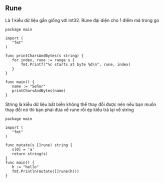 ## Rune
Là 1 kiểu dữ liệu gần giống với int32. Rune đại diện cho 1 điểm mã trong go
```
package main

import (  
   "fmt"
)

func printCharsAndBytes(s string) {  
   for index, rune := range s {
       fmt.Printf("%c starts at byte %d\n", rune, index)
   }
}

func main() {  
   name := "Señor"
   printCharsAndBytes(name)
}
```

String là kiểu dữ liệu bất biến không thể thay đổi được nên nếu bạn muốn thay đổi nó thì bạn phải đưa về rune rồi ép kiểu trả lại về string
```
package main

import (  
   "fmt"
)

func mutate(s []rune) string {  
   s[0] = 'a' 
   return string(s)
}
func main() {  
   h := "hello"
   fmt.Println(mutate([]rune(h)))
}
```
